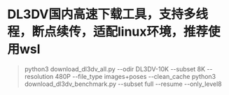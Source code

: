 # DL3DV国内高速下载工具，支持多线程，断点续传，适配linux环境，推荐使用wsl

> python3 download_dl3dv_all.py --odir DL3DV-10K --subset 8K --resolution 480P --file_type images+poses --clean_cache
> python3 download_dl3dv_benchmark.py --subset full --resume --only_level8
